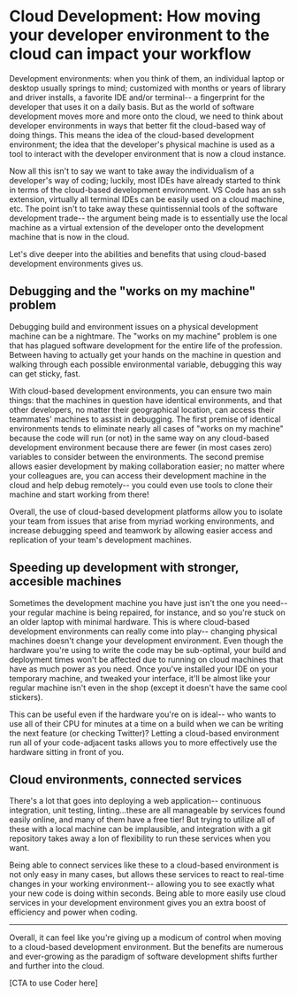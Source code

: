 # Cloud Development: How moving your developer environment to the cloud can impact your workflow

Development environments: when you think of them, an individual laptop or desktop usually springs to mind; customized with months or years of library and driver installs, a favorite IDE and/or terminal-- a fingerprint for the developer that uses it on a daily basis. But as the world of software development moves more and more onto the cloud, we need to think about developer environments in ways that better fit the cloud-based way of doing things. This means the idea of the cloud-based development environment; the idea that the developer's physical machine is used as a tool to interact with the developer environment that is now a cloud instance.

Now all this isn't to say we want to take away the individualism of a developer's way of coding; luckily, most IDEs have already started to think in terms of the cloud-based development environment. VS Code has an ssh extension, virtually all terminal IDEs can be easily used on a cloud machine, etc. The point isn't to take away these quintissennial tools of the software development trade-- the argument being made is to essentially use the local machine as a virtual extension of the developer onto the development machine that is now in the cloud. 

Let's dive deeper into the abilities and benefits that using cloud-based development environments gives us.

## Debugging and the "works on my machine" problem

Debugging build and environment issues on a physical development machine can be a nightmare. The "works on my machine" problem is one that has plagued software development for the entire life of the profession. Between having to actually get your hands on the machine in question and walking through each possible environmental variable, debugging this way can get sticky, fast.

With cloud-based development environments, you can ensure two main things: that the machines in question have identical environments, and that other developers, no matter their geographical location, can access their teammates' machines to assist in debugging. The first premise of identical environments tends to eliminate nearly all cases of "works on my machine" because the code will run (or not) in the same way on any cloud-based development environment because there are fewer (in most cases zero) variables to consider between the environments. The second premise allows easier development by making collaboration easier; no matter where your colleagues are, you can access their development machine in the cloud and help debug remotely-- you could even use tools to clone their machine and start working from there!

Overall, the use of cloud-based development platforms allow you to isolate your team from issues that arise from myriad working environments, and increase debugging speed and teamwork by allowing easier access and replication of your team's development machines.

## Speeding up development with stronger, accesible machines

Sometimes the development machine you have just isn't the one you need-- your regular machine is being repaired, for instance, and so you're stuck on an older laptop with minimal hardware. This is where cloud-based development environments can really come into play-- changing physical machines doesn't change your development environment. Even though the hardware you're using to write the code may be sub-optimal, your build and deployment times won't be affected due to running on cloud machines that have as much power as you need. Once you've installed your IDE on your temporary machine, and tweaked your interface, it'll be almost like your regular machine isn't even in the shop (except it doesn't have the same cool stickers).

This can be useful even if the hardware you're on is ideal-- who wants to use all of their CPU for minutes at a time on a build when we can be writing the next feature (or checking Twitter)? Letting a cloud-based environment run all of your code-adjacent tasks allows you to more effectively use the hardware sitting in front of you.

## Cloud environments, connected services

There's a lot that goes into deploying a web application-- continuous integration, unit testing, linting...these are all manageable by services found easily online, and many of them have a free tier! But trying to utilize all of these with a local machine can be implausible, and integration with a git repository takes away a lon of flexibility to run these services when you want.

Being able to connect services like these to a cloud-based environment is not only easy in many cases, but allows these services to react to real-time changes in your working environment-- allowing you to see exactly what your new code is doing within seconds. Being able to more easily use cloud services in your development environment gives you an extra boost of efficiency and power when coding.

---

Overall, it can feel like you're giving up a modicum of control when moving to a cloud-based development environment. But the benefits are numerous and ever-growing as the paradigm of software development shifts further and further into the cloud. 

[CTA to use Coder here]